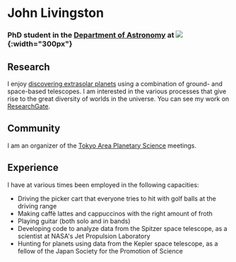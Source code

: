 # John Livingston

### PhD student in the [Department of Astronomy](https://www.astron.s.u-tokyo.ac.jp/) at ![](http://logonoid.com/images/university-of-tokyo-logo.png){:width="300px"}

## Research

I enjoy [discovering extrasolar planets](http://iopscience.iop.org/article/10.3847/1538-3881/aaa841/meta) using a combination of ground- and space-based telescopes. I am interested in the various processes that give rise to the great diversity of worlds in the universe. You can see my work on [ResearchGate](https://www.researchgate.net/profile/John_Livingston6).

## Community

I am an organizer of the [Tokyo Area Planetary Science](http://tokyoplanets.github.io) meetings.

## Experience

I have at various times been employed in the following capacities:

- Driving the picker cart that everyone tries to hit with golf balls at the driving range
- Making caffè lattes and cappuccinos with the right amount of froth
- Playing guitar (both solo and in bands)
- Developing code to analyze data from the Spitzer space telescope, as a scientist at NASA's Jet Propulsion Laboratory
- Hunting for planets using data from the Kepler space telescope, as a fellow of the Japan Society for the Promotion of Science
